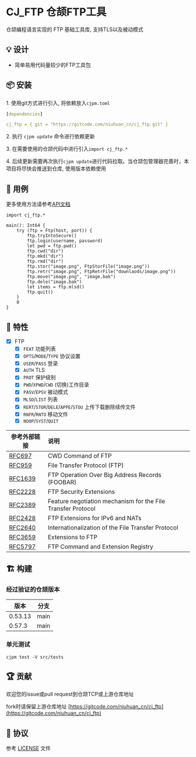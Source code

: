 CJ_FTP 仓颉FTP工具
=================

仓颉编程语言实现的 FTP 基础工具库, 支持TLS以及被动模式

## 💡 设计

- 简单易用代码量较少的FTP工具包

## 📦 安装

1.&nbsp;使用git方式进行引入, 将依赖放入`cjpm.toml`

```yaml
[dependencies]

cj_ftp = { git = "https://gitcode.com/niuhuan_cn/cj_ftp.git" }
```

2.&nbsp;执行 `cjpm update` 命令进行依赖更新 

3.&nbsp;在需要使用的仓颉代码中进行引入`import cj_ftp.*`

4.&nbsp;后续更新需要再次执行`cjpm update`进行代码拉取。当仓颉包管理器完善时，本项目将尽快会推送到仓库, 使用版本依赖使用

## 🔖 用例

更多使用方法请参考[API文档](/docs/api_doc.md)

```cangjie
import cj_ftp.*

main(): Int64 {
    try (ftp = Ftp(host, port)) {
        ftp.tryIntoSecure()
        ftp.login(username, password)
        let pwd = ftp.pwd()
        ftp.cwd("dir")
        ftp.mkd("dir")
        ftp.rmd("dir")
        ftp.stor("image.png", FtpStorFile("image.png"))
        ftp.retr("image.png", FtpRetrFile("downlaods/image.png"))
        ftp.move("image.png", "image.bak")
        ftp.dele("image.bak")
        let items = ftp.mlsd()
        ftp.quit()
    }
    0
}
```

## 📖 特性

- [x] FTP
    - [x] `FEAT` 功能列表
    - [x] `OPTS`/`MODE`/`TYPE` 协议设置
    - [x] `USER`/`PASS` 登录
    - [x] `AUTH` TLS
    - [x] `PROT` 保护级别
    - [x] `PWD`/`XPWD`/`CWD` (切换)工作目录
    - [x] `PASV`/`EPSV` 被动模式
    - [x] `MLSD`/`LIST` 列表
    - [x] `RERT`/`STOR`/`DELE`/`APPE`/`STOU` 上传下载删除续传文件
    - [x] `RNFR`/`RNTO` 移动文件
    - [x] `NOOP`/`SYST`/`QUIT`

| 参考外部链接 | 说明
| -- | :-- |
| [RFC697](https://tools.ietf.org/html/rfc697) |  CWD Command of FTP |
| [RFC959](https://tools.ietf.org/html/rfc959) |  File Transfer Protocol (FTP) |
| [RFC1639](https://tools.ietf.org/html/rfc1639) |  FTP Operation Over Big Address Records (FOOBAR) |
| [RFC2228](https://tools.ietf.org/html/rfc2228) |  FTP Security Extensions |
| [RFC2389](https://tools.ietf.org/html/rfc2389) |  Feature negotiation mechanism for the File Transfer Protocol |
| [RFC2428](https://tools.ietf.org/html/rfc2428) |  FTP Extensions for IPv6 and NATs |
| [RFC2640](https://tools.ietf.org/html/rfc2640) |  Internationalization of the File Transfer Protocol |
| [RFC3659](https://tools.ietf.org/html/rfc3659) |  Extensions to FTP |
| [RFC5797](https://tools.ietf.org/html/rfc5797) |  FTP Command and Extension Registry |

## 🏗️ 构建

### 经过验证的仓颉版本

| 版本 | 分支 | 
| -- | -- |
| 0.53.13 | main |
| 0.57.3 | main |

### 单元测试
`cjpm test -V src/tests`

## 🏆 贡献

欢迎您的issue或pull request到仓颉TCP或上游仓库地址

fork时请保留上游仓库地址 [https://gitcode.com/niuhuan_cn/cj_ftp](https://gitcode.com/niuhuan_cn/cj_ftp)

## 📕 协议

参考 [LICENSE](LICENSE) 文件

